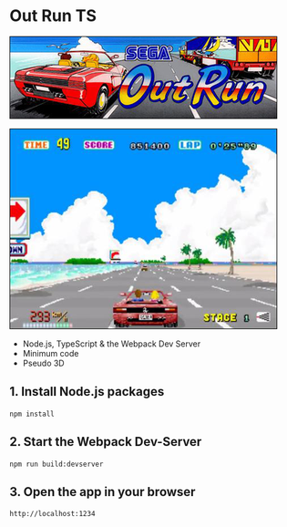 # Out Run TS

![Out Run TS](https://github.com/christopherstock/OutRunTs/raw/master/res/image/promo/title.png)

![Out Run TS](https://github.com/christopherstock/OutRunTs/raw/master/res/image/promo/screen0.png)

- Node.js, TypeScript &amp; the Webpack Dev Server
- Minimum code
- Pseudo 3D 

## 1. Install Node.js packages
```
npm install
```

## 2. Start the Webpack Dev-Server
```
npm run build:devserver
```

## 3. Open the app in your browser
```
http://localhost:1234
```
